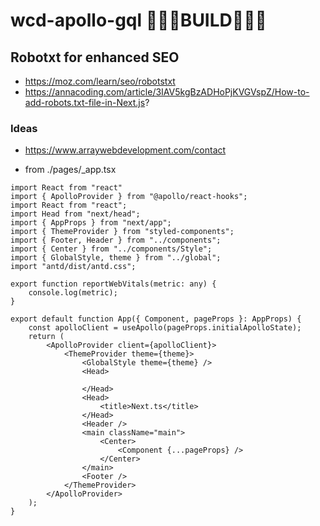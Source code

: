 # wcd-apollo-gql 🐜🐜🐜BUILD🐜🐜🐜

## Robotxt for enhanced SEO
- https://moz.com/learn/seo/robotstxt
- https://annacoding.com/article/3IAV5kgBzADHoPjKVGVspZ/How-to-add-robots.txt-file-in-Next.js?

### Ideas
- https://www.arraywebdevelopment.com/contact

- from ./pages/_app.tsx
```tsx
import React from "react"
import { ApolloProvider } from "@apollo/react-hooks";
import React from "react";
import Head from "next/head";
import { AppProps } from "next/app";
import { ThemeProvider } from "styled-components";
import { Footer, Header } from "../components";
import { Center } from "../components/Style";
import { GlobalStyle, theme } from "../global";
import "antd/dist/antd.css";

export function reportWebVitals(metric: any) {
	console.log(metric);
}

export default function App({ Component, pageProps }: AppProps) {
	const apolloClient = useApollo(pageProps.initialApolloState);
	return (
		<ApolloProvider client={apolloClient}>
			<ThemeProvider theme={theme}>
				<GlobalStyle theme={theme} />
				<Head>
					 
				</Head>
				<Head>
					<title>Next.ts</title>
				</Head>
				<Header />
				<main className="main">
					<Center>
						<Component {...pageProps} />
					</Center>
				</main>
				<Footer />
			</ThemeProvider>
		</ApolloProvider>
	);
}

```